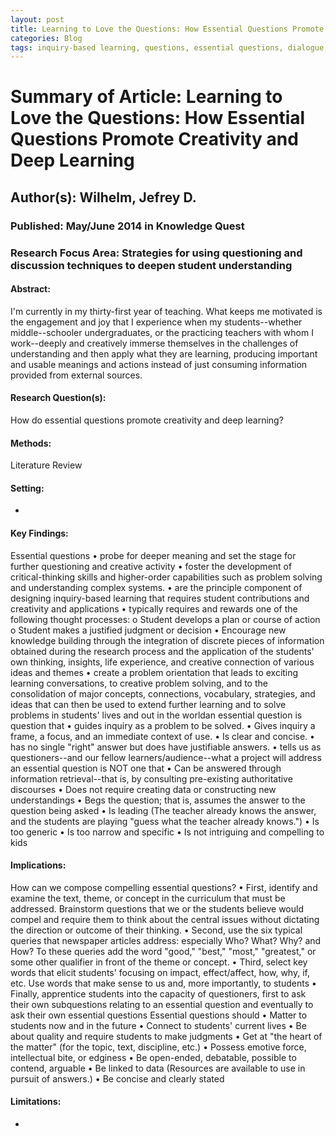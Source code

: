 ```yaml
---
layout: post
title: Learning to Love the Questions: How Essential Questions Promote Creativity and Deep Learning
categories: Blog
tags: inquiry-based learning, questions, essential questions, dialogue, problem-based literacy
---
```


# Summary of Article: Learning to Love the Questions: How Essential Questions Promote Creativity and Deep Learning

## Author(s): Wilhelm, Jefrey D.

### Published: May/June 2014 in Knowledge Quest

### Research Focus Area: Strategies for using questioning and discussion techniques to deepen student understanding

#### Abstract:
I'm currently in my thirty-first year of teaching. What keeps me motivated is the engagement and joy that I experience when my students--whether middle--schooler undergraduates, or the practicing teachers with whom I work--deeply and creatively immerse themselves in the challenges of understanding and then apply what they are learning, producing important and usable meanings and actions instead of just consuming information provided from external sources.


#### Research Question(s):
How do essential questions promote creativity and deep learning?


#### Methods:
Literature Review


#### Setting:
-


#### Key Findings:
Essential questions • probe for deeper meaning and set the stage for further questioning and creative activity • foster the development of critical-thinking skills and higher-order capabilities such as problem solving and understanding complex systems. • are the principle component of designing inquiry-based learning that requires student contributions and creativity and applications • typically requires and rewards one of the following thought processes: o Student develops a plan or course of action o Student makes a justified judgment or decision • Encourage new knowledge building through the integration of discrete pieces of information obtained during the research process and the application of the students' own thinking, insights, life experience, and creative connection of various ideas and themes • create a problem orientation that leads to exciting learning conversations, to creative problem solving, and to the consolidation of major concepts, connections, vocabulary, strategies, and ideas that can then be used to extend further learning and to solve problems in students' lives and out in the worldan essential question is question that • guides inquiry as a problem to be solved. • Gives inquiry a frame, a focus, and an immediate context of use. • Is clear and concise. • has no single "right" answer but does have justifiable answers. • tells us as questioners--and our fellow learners/audience--what a project will address an essential question is NOT one that • Can be answered through information retrieval--that is, by consulting pre-existing authoritative discourses • Does not require creating data or constructing new understandings • Begs the question; that is, assumes the answer to the question being asked • Is leading (The teacher already knows the answer, and the students are playing "guess what the teacher already knows.") • Is too generic • Is too narrow and specific • Is not intriguing and compelling to kids 


#### Implications:
How can we compose compelling essential questions? • First, identify and examine the text, theme, or concept in the curriculum that must be addressed. Brainstorm questions that we or the students believe would compel and require them to think about the central issues without dictating the direction or outcome of their thinking. • Second, use the six typical queries that newspaper articles address: especially Who? What? Why? and How? To these queries add the word "good," "best," "most," "greatest," or some other qualifier in front of the theme or concept. • Third, select key words that elicit students' focusing on impact, effect/affect, how, why, if, etc. Use words that make sense to us and, more importantly, to students • Finally, apprentice students into the capacity of questioners, first to ask their own subquestions relating to an essential question and eventually to ask their own essential questions  Essential questions should • Matter to students now and in the future • Connect to students' current lives • Be about quality and require students to make judgments • Get at "the heart of the matter" (for the topic, text, discipline, etc.) • Possess emotive force, intellectual bite, or edginess • Be open-ended, debatable, possible to contend, arguable • Be linked to data (Resources are available to use in pursuit of answers.) • Be concise and clearly stated  


#### Limitations:
-


